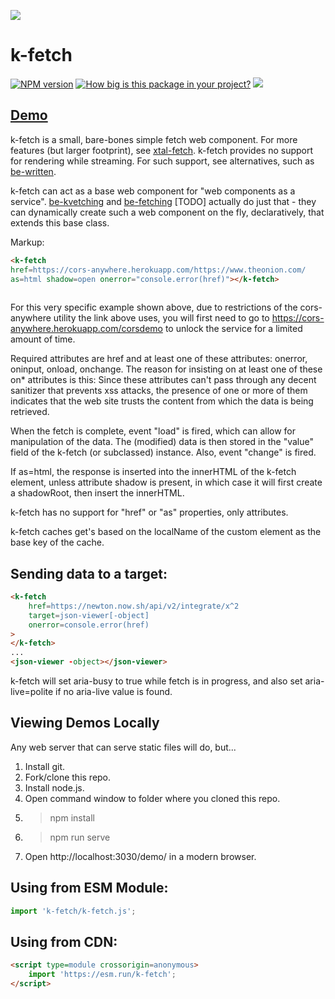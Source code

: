 <a href="https://nodei.co/npm/k-fetch/"><img src="https://nodei.co/npm/p-fetch.png"></a>
# k-fetch

[![NPM version](https://badge.fury.io/js/k-fetch.png)](http://badge.fury.io/js/k-fetch)
[![How big is this package in your project?](https://img.shields.io/bundlephobia/minzip/k-fetch?style=for-the-badge)](https://bundlephobia.com/result?p=k-fetch)
<img src="http://img.badgesize.io/https://cdn.jsdelivr.net/npm/k-fetch?compression=gzip">
<!--[![Playwright Tests](https://github.com/bahrus/k-fetch/actions/workflows/CI.yml/badge.svg?branch=baseline)](https://github.com/bahrus/k-fetch/actions/workflows/CI.yml)-->


## [Demo](https://jsfiddle.net/bahrus/ma0vtbnx/1/)

k-fetch is a small, bare-bones simple fetch web component.  For more features (but larger footprint), see [xtal-fetch](https://www.npmjs.com/package/xtal-fetch). k-fetch provides no support for rendering while streaming.  For such support, see alternatives, such as [be-written](https://github.com/bahrus/be-written).

k-fetch can act as a base web component for "web components as a service".  [be-kvetching](https://github.com/bahrus/be-kvetching) and [be-fetching](https://github.com/bahrus/be-fetching) [TODO] actually do just that - they can dynamically create such a web component on the fly, declaratively, that extends this base class.

Markup:

```html
<k-fetch 
href=https://cors-anywhere.herokuapp.com/https://www.theonion.com/ 
as=html shadow=open onerror="console.error(href)"></k-fetch>
    
```

For this very specific example shown above, due to restrictions of the cors-anywhere utility the link above uses, you will first need to go to https://cors-anywhere.herokuapp.com/corsdemo to unlock the service for a limited amount of time.

Required attributes are href and at least one of these attributes: onerror, oninput, onload, onchange.  The reason for insisting on at least one of these on* attributes is this:  Since these attributes can't pass through any decent sanitizer that prevents xss attacks, the presence of one or more of them indicates that the web site trusts the content from which the data is being retrieved.

When the fetch is complete, event "load" is fired, which can allow for manipulation of the data.  The (modified) data is then stored in the "value" field of the k-fetch (or subclassed) instance. Also, event "change" is fired. 

If as=html, the response is inserted into the innerHTML of the k-fetch element, unless attribute shadow is present, in which case it will first create a shadowRoot, then insert the innerHTML.

k-fetch has no support for "href" or "as" properties, only attributes.

k-fetch caches get's based on the localName of the custom element as the base key of the cache. 

## Sending data to a target:

```html
<k-fetch 
    href=https://newton.now.sh/api/v2/integrate/x^2 
    target=json-viewer[-object]
    onerror=console.error(href)
>
</k-fetch>
...
<json-viewer -object></json-viewer>
```

k-fetch will set aria-busy to true while fetch is in progress, and also set aria-live=polite if no aria-live value is found.

## Viewing Demos Locally

Any web server that can serve static files will do, but...

1.  Install git.
2.  Fork/clone this repo.
3.  Install node.js.
4.  Open command window to folder where you cloned this repo.
5.  > npm install
6.  > npm run serve
7.  Open http://localhost:3030/demo/ in a modern browser.

<!--## Running Tests

```
> npm run test
```
-->
## Using from ESM Module:

```JavaScript
import 'k-fetch/k-fetch.js';
```

## Using from CDN:

```html
<script type=module crossorigin=anonymous>
    import 'https://esm.run/k-fetch';
</script>
```


